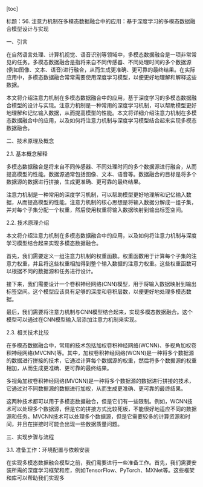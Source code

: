 
[toc]                    
                
                
标题：56. 注意力机制在多模态数据融合中的应用：基于深度学习的多模态数据融合模型设计与实现

一、引言

在自然语言处理、计算机视觉、语音识别等领域中，多模态数据融合是一项非常常见的任务。多模态数据融合是指将来自不同传感器、不同处理时间的多个数据源(例如图像、文本、语音)进行融合，从而生成更准确、更可靠的最终结果。在实际应用中，多模态数据融合常常需要使用深度学习模型，以便更好地理解和解释这些数据。

本文将介绍注意力机制在多模态数据融合中的应用，基于深度学习的多模态数据融合模型的设计与实现。注意力机制是一种常用的深度学习机制，可以帮助模型更好地理解和记忆输入数据，从而提高模型的性能。本文将详细介绍注意力机制在多模态数据融合中的应用，以及如何将注意力机制与深度学习模型结合起来实现多模态数据融合。

二、技术原理及概念

2.1. 基本概念解释

多模态数据融合是将来自不同传感器、不同处理时间的多个数据源进行融合，从而提高模型的性能。数据源通常包括图像、文本、语音等。数据融合的目标是将多个数据源的数据进行拼接，生成更准确、更可靠的最终结果。

注意力机制是一种常用的深度学习机制，可以帮助模型更好地理解和记忆输入数据，从而提高模型的性能。注意力机制的核心思想是将输入数据分解成一组子集，并对每个子集分配一个权重，然后使用权重将输入数据映射到输出标签空间。

2.2. 技术原理介绍

本文将介绍注意力机制在多模态数据融合中的应用，以及如何将注意力机制与深度学习模型结合起来实现多模态数据融合。

首先，我们需要定义一组注意力机制的权重函数。权重函数用于计算每个子集的注意力权重，并且将这些权重相加得到整个输入数据的注意力权重。这些权重函数可以根据不同的数据源和任务进行设计。

接下来，我们需要设计一个卷积神经网络(CNN)模型，用于将输入数据映射到输出标签空间。这个模型应该具有足够的深度和卷积层数，以便更好地处理多模态数据。

最后，我们需要将注意力机制与CNN模型结合起来，实现多模态数据融合。这个模型可以通过在CNN模型输入层添加注意力机制来实现。

2.3. 相关技术比较

在多模态数据融合中，常用的技术包括加权卷积神经网络(WCNN)、多视角加权卷积神经网络(MVCNN)等。其中，加权卷积神经网络(WCNN)是一种将多个数据源的数据进行拼接的技术，它通过计算每个数据源的权重，然后将多个数据源的权重相加，从而生成更准确、更可靠的最终结果。

多视角加权卷积神经网络(MVCNN)是一种将多个数据源的数据进行拼接的技术，它通过对不同数据源的数据进行加权，从而生成更准确、更可靠的最终结果。

这两种技术都可以用于多模态数据融合，但是它们有一些限制。例如，WCNN技术可以处理多个数据源，但是它的拼接方式比较死板，不能很好地适应不同的数据源和任务。MVCNN技术可以处理多个数据源，但是它需要较多的计算资源和时间，并且在拼接时可能会出现一些数据质量问题。

三、实现步骤与流程

3.1. 准备工作：环境配置与依赖安装

在实现多模态数据融合模型之前，我们需要进行一些准备工作。首先，我们需要安装所需的深度学习框架和库，例如TensorFlow、PyTorch、MXNet等。这些框架和库可以帮助我们实现多

